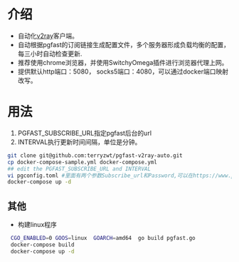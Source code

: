 # 介绍
* 自动化[v2ray](https://github.com/v2fly/v2ray-core)客户端。
* 自动根据pgfast的订阅链接生成配置文件，多个服务器形成负载均衡的配置，每三小时自动检查更新.
* 推荐使用chrome浏览器，并使用SwitchyOmega插件进行浏览器代理上网。
* 提供默认http端口：5080， socks5端口：4080，可以通过docker端口映射改写。

# 用法
1. PGFAST_SUBSCRIBE_URL指定pgfast后台的url
2. INTERVAL执行更新时间间隔，单位是分钟。
```bash
git clone git@github.com:terryzwt/pgfast-v2ray-auto.git
cp docker-compose-sample.yml docker-compose.yml
## edit the PGFAST_SUBSCRIBE_URL and INTERVAL
vi pgconfig.toml #里面有两个参数Subscribe_url和Password,可以在https://www.pgfastss.net上找到。需要的是付费用户才行。
docker-compose up -d
```

## 其他
* 构建linux程序
```bash
 CGO_ENABLED=0 GOOS=linux  GOARCH=amd64  go build pgfast.go
 docker-compose build
 docker-compose up -d
```